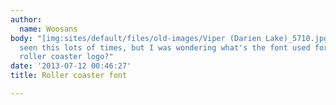 ```yaml
---
author:
  name: Woosans
body: "[img:sites/default/files/old-images/Viper (Darien Lake)_5710.jpg]\r\n\r\nI've
  seen this lots of times, but I was wondering what's the font used for the \"Viper\"
  roller coaster logo?"
date: '2013-07-12 00:46:27'
title: Roller coaster font

---
```


